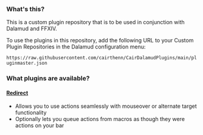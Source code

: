 ### What's this?

This is a custom plugin repository that is to be used in conjunction with Dalamud and FFXIV.

To use the plugins in this repository, add the following URL to your Custom Plugin Repositories in the Dalamud configuration menu:

`https://raw.githubusercontent.com/cairthenn/CairDalamudPlugins/main/pluginmaster.json`

### What plugins are available?

#### [Redirect](https://github.com/cairthenn/Redirect)

- Allows you to use actions seamlessly with mouseover or alternate target functionality
- Optionally lets you queue actions from macros as though they were actions on your bar

